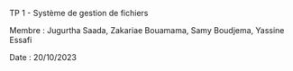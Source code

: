TP 1 - Système de gestion de fichiers

Membre : Jugurtha Saada, Zakariae Bouamama, Samy Boudjema, Yassine Essafi

Date : 20/10/2023